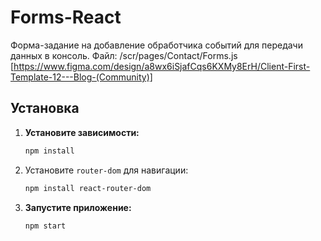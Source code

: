 # Forms-React

Форма-задание на добавление обработчика событий для передачи данных в консоль.
Файл: /scr/pages/Contact/Forms.js
[https://www.figma.com/design/a8wx6iSjafCqs6KXMy8ErH/Client-First-Template-12---Blog-(Community)]

## Установка

1.  **Установите зависимости:**

    ```bash
    npm install
    ```
2.  Установите `router-dom` для навигации:

    ```bash
    npm install react-router-dom
    ```

3.  **Запустите приложение:**

    ```bash
    npm start
    ```

